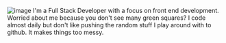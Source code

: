 ![image](https://user-images.githubusercontent.com/90292543/175441933-0cc49663-f896-4930-abc3-c81376bba96d.png)
I'm a Full Stack Developer with a focus on front end development. Worried about me because you don't see many green squares? I code almost daily but don't like pushing the random stuff I play around with to github. It makes things too messy. 
